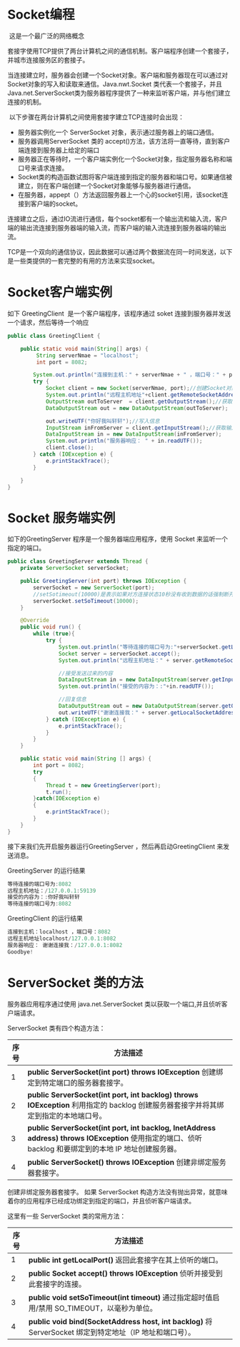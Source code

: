 # Socket编程

​	这是一个最广泛的网络概念

​	套接字使用TCP提供了两台计算机之间的通信机制。客户端程序创建一个套接子，并城市连接服务区的套接子。

​	当连接建立时，服务器会创建一个Socket对象。客户端和服务器现在可以通过对Socket对象的写入和读取来通信。Java.nwt.Socket 类代表一个套接子，并且Java.net.ServerSocket类为服务器程序提供了一种来监听客户端，并与他们建立连接的机制。

​	以下步骤在两台计算机之间使用套接字建立TCP连接时会出现：

- 服务器实例化一个 ServerSocket 对象，表示通过服务器上的端口通信。
- 服务器调用ServerSocket 类的 accept()方法，该方法将一直等待，直到客户端连接到服务器上给定的端口
- 服务器正在等待时，一个客户端实例化一个Socket对象，指定服务器名称和端口号来请求连接。
- Socket类的构造函数试图将客户端连接到指定的服务器和端口号。如果通信被建立，则在客户端创建一个Socket对象能够与服务器进行通信。
- 在服务器，appept（）方法返回服务器上一个心的socket引用，该socket连接到客户端的socket。

连接建立之后，通过IO流进行通信，每个socket都有一个输出流和输入流，客户端的输出流连接到服务器端的输入流，而客户端的输入流连接到服务器端的输出流。

TCP是一个双向的通信协议，因此数据可以通过两个数据流在同一时间发送，以下是一些类提供的一套完整的有用的方法来实现socket。

# Socket客户端实例

如下 GreetingClient  是一个客户端程序，该程序通过 soket 连接到服务器并发送一个请求，然后等待一个响应

```java
public class GreetingClient {

    public static void main(String[] args) {
         String serverNmae = "localhost";
         int port = 8082;

        System.out.println("连接到主机：" + serverNmae + " ，端口号：" + port);
        try {
            Socket client = new Socket(serverNmae, port);//创建Socket对象
            System.out.println("远程主机地址"+client.getRemoteSocketAddress());//获取远程Socket信息
            OutputStream outToServer  = client.getOutputStream();//获取输出流
            DataOutputStream out = new DataOutputStream(outToServer);

            out.writeUTF("你好我叫轩轩");//写入信息
            InputStream inFromServer = client.getInputStream();//获取输入流
            DataInputStream in = new DataInputStream(inFromServer);
            System.out.println("服务器响应： " + in.readUTF());
            client.close();
        } catch (IOException e) {
            e.printStackTrace();
        }

    }
}
```

# Socket 服务端实例

如下的GreetingServer 程序是一个服务器端应用程序，使用 Socket 来监听一个指定的端口。 

```java
public class GreetingServer extends Thread {
    private ServerSocket serverSocket;

    public GreetingServer(int port) throws IOException {
        serverSocket = new ServerSocket(port);
        //setSotimeout(10000)是表示如果对方连接状态10秒没有收到数据的话强制断开客户端。
        serverSocket.setSoTimeout(10000);
    }

    @Override
    public void run() {
        while (true){
            try {
                System.out.println("等待连接的端口号为:"+serverSocket.getLocalPort());
                Socket server = serverSocket.accept();
                System.out.println("远程主机地址：" + server.getRemoteSocketAddress());

                //接受发送过来的内容
                DataInputStream in = new DataInputStream(server.getInputStream());
                System.out.println("接受的内容为：:"+in.readUTF());

                //回复信息
                DataOutputStream out = new DataOutputStream(server.getOutputStream());
                out.writeUTF("谢谢连接我：" + server.getLocalSocketAddress() + "\nGoodbye!");
            } catch (IOException e) {
                e.printStackTrace();
            }
        }
    }

    public static void main(String [] args) {
        int port = 8082;
        try
        {
            Thread t = new GreetingServer(port);
            t.run();
        }catch(IOException e)
        {
            e.printStackTrace();
        }
    }
}
```

接下来我们先开启服务器运行GreetingServer ，然后再启动GreetingClient  来发送消息。

GreetingServer 的运行结果

```java
等待连接的端口号为:8082
远程主机地址：/127.0.0.1:59139
接受的内容为：:你好我叫轩轩
等待连接的端口号为:8082
```

GreetingClient 的运行结果

```java
连接到主机：localhost ，端口号：8082
远程主机地址localhost/127.0.0.1:8082
服务器响应： 谢谢连接我：/127.0.0.1:8082
Goodbye!
```

# ServerSocket 类的方法

服务器应用程序通过使用 java.net.ServerSocket 类以获取一个端口,并且侦听客户端请求。

ServerSocket 类有四个构造方法：

| **序号** | **方法描述**                                                 |
| -------- | ------------------------------------------------------------ |
| 1        | **public ServerSocket(int port) throws IOException** 创建绑定到特定端口的服务器套接字。 |
| 2        | **public ServerSocket(int port, int backlog) throws IOException** 利用指定的 backlog 创建服务器套接字并将其绑定到指定的本地端口号。 |
| 3        | **public ServerSocket(int port, int backlog, InetAddress address) throws IOException** 使用指定的端口、侦听 backlog 和要绑定到的本地 IP 地址创建服务器。 |
| 4        | **public ServerSocket() throws IOException** 创建非绑定服务器套接字。 |

创建非绑定服务器套接字。 如果 ServerSocket 构造方法没有抛出异常，就意味着你的应用程序已经成功绑定到指定的端口，并且侦听客户端请求。

这里有一些 ServerSocket 类的常用方法：

| **序号** | **方法描述**                                                 |
| -------- | ------------------------------------------------------------ |
| 1        | **public int getLocalPort()**   返回此套接字在其上侦听的端口。 |
| 2        | **public Socket accept() throws IOException** 侦听并接受到此套接字的连接。 |
| 3        | **public void setSoTimeout(int timeout)**  通过指定超时值启用/禁用 SO_TIMEOUT，以毫秒为单位。 |
| 4        | **public void bind(SocketAddress host, int backlog)** 将 ServerSocket 绑定到特定地址（IP 地址和端口号）。 |